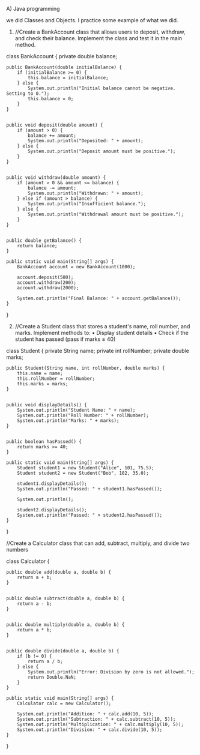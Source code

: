 A) Java programming 


we did Classes and Objects. I practice some example of what we did.

1. //Create a BankAccount class that allows users to deposit, withdraw, and check their balance. Implement the class and test it in the main method.

class BankAccount {
    private double balance;

    public BankAccount(double initialBalance) {
        if (initialBalance >= 0) {
            this.balance = initialBalance;
        } else {
            System.out.println("Initial balance cannot be negative. Setting to 0.");
            this.balance = 0;
        }
    }

    
    public void deposit(double amount) {
        if (amount > 0) {
            balance += amount;
            System.out.println("Deposited: " + amount);
        } else {
            System.out.println("Deposit amount must be positive.");
        }
    }

 
    public void withdraw(double amount) {
        if (amount > 0 && amount <= balance) {
            balance -= amount;
            System.out.println("Withdrawn: " + amount);
        } else if (amount > balance) {
            System.out.println("Insufficient balance.");
        } else {
            System.out.println("Withdrawal amount must be positive.");
        }
    }

 
    public double getBalance() {
        return balance;
    }

    public static void main(String[] args) {
        BankAccount account = new BankAccount(1000); 

        account.deposit(500);
        account.withdraw(200);
        account.withdraw(2000); 

        System.out.println("Final Balance: " + account.getBalance());
    }
}


2. //Create a Student class that stores a student's name, roll number, and marks. Implement methods to:
•	Display student details
•	Check if the student has passed (pass if marks ≥ 40)



class Student {
    private String name;
    private int rollNumber;
    private double marks;

   
    public Student(String name, int rollNumber, double marks) {
        this.name = name;
        this.rollNumber = rollNumber;
        this.marks = marks;
    }

  
    public void displayDetails() {
        System.out.println("Student Name: " + name);
        System.out.println("Roll Number: " + rollNumber);
        System.out.println("Marks: " + marks);
    }

    
    public boolean hasPassed() {
        return marks >= 40;
    }

    public static void main(String[] args) {
        Student student1 = new Student("Alice", 101, 75.5);
        Student student2 = new Student("Bob", 102, 35.0);

        student1.displayDetails();
        System.out.println("Passed: " + student1.hasPassed());
        
        System.out.println();
        
        student2.displayDetails();
        System.out.println("Passed: " + student2.hasPassed());
    }
}



//Create a Calculator class that can add, subtract, multiply, and divide two numbers


class Calculator {
    
    
    public double add(double a, double b) {
        return a + b;
    }

   
    public double subtract(double a, double b) {
        return a - b;
    }


    public double multiply(double a, double b) {
        return a * b;
    }

    
    public double divide(double a, double b) {
        if (b != 0) {
            return a / b;
        } else {
            System.out.println("Error: Division by zero is not allowed.");
            return Double.NaN;
        }
    }

    public static void main(String[] args) {
        Calculator calc = new Calculator();
        
        System.out.println("Addition: " + calc.add(10, 5));
        System.out.println("Subtraction: " + calc.subtract(10, 5));
        System.out.println("Multiplication: " + calc.multiply(10, 5));
        System.out.println("Division: " + calc.divide(10, 5));
    }
}





